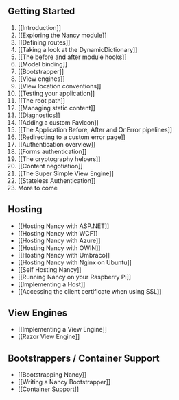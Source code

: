 ## Getting Started
1. [[Introduction]]
1. [[Exploring the Nancy module]]
1. [[Defining routes]]
1. [[Taking a look at the DynamicDictionary]]
1. [[The before and after module hooks]]
1. [[Model binding]]
1. [[Bootstrapper]]
1. [[View engines]]
1. [[View location conventions]]
1. [[Testing your application]]
1. [[The root path]]
1. [[Managing static content]]
1. [[Diagnostics]]
1. [[Adding a custom FavIcon]]
1. [[The Application Before, After and OnError pipelines]]
1. [[Redirecting to a custom error page]]
1. [[Authentication overview]]
1. [[Forms authentication]]
1. [[The cryptography helpers]]
1. [[Content negotiation]]
1. [[The Super Simple View Engine]]
1. [[Stateless Authentication]]
1. More to come

## Hosting
* [[Hosting Nancy with ASP.NET]]
* [[Hosting Nancy with WCF]]
* [[Hosting Nancy with Azure]]
* [[Hosting Nancy with OWIN]]
* [[Hosting Nancy with Umbraco]]
* [[Hosting Nancy with Nginx on Ubuntu]]
* [[Self Hosting Nancy]]
* [[Running Nancy on your Raspberry Pi]]
* [[Implementing a Host]]
* [[Accessing the client certificate when using SSL]]

## View Engines
* [[Implementing a View Engine]]
* [[Razor View Engine]]

## Bootstrappers / Container Support
* [[Bootstrapping Nancy]]
* [[Writing a Nancy Bootstrapper]]
* [[Container Support]]